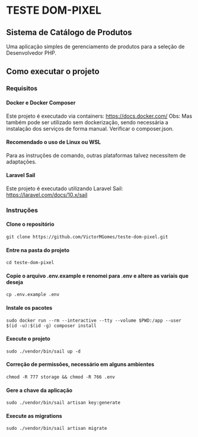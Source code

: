 # TESTE DOM-PIXEL
## Sistema de Catálogo de Produtos
Uma aplicação simples de gerenciamento de produtos para a seleção de Desenvolvedor PHP.

## Como executar o projeto

### Requisitos
#### Docker e Docker Composer
Este projeto é executado via containers: https://docs.docker.com/
Obs: Mas também pode ser utilizado sem dockerização, sendo necessária a instalação dos serviços de forma manual.
    Verificar o composer.json.
#### Recomendado o uso de Linux ou WSL
Para as instruções de comando, outras plataformas talvez necessitem de adaptações.
#### Laravel Sail
Este projeto é executado utilizando Laravel Sail: https://laravel.com/docs/10.x/sail

### Instruções
#### Clone o repositório
`git clone https://github.com/VictorMGomes/teste-dom-pixel.git`
#### Entre na pasta do projeto
`cd teste-dom-pixel`
#### Copie o arquivo .env.example e renomei para .env e altere as variais que deseja
`cp .env.example .env`
#### Instale os pacotes
`sudo docker run --rm --interactive --tty --volume $PWD:/app --user $(id -u):$(id -g) composer install`
#### Execute o projeto
`sudo ./vendor/bin/sail up -d`
#### Correção de permissões, necessário em alguns ambientes
`chmod -R 777 storage && chmod -R 766 .env`
#### Gere a chave da aplicação
`sudo ./vendor/bin/sail artisan key:generate`
#### Execute as migrations
`sudo ./vendor/bin/sail artisan migrate`
